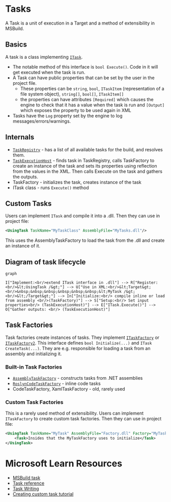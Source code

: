 # Tasks
A Task is a unit of execution in a Target and a method of extensibility in MSBuild.
## Basics
A task is a class implementing [`ITask`](https://github.com/dotnet/msbuild/blob/main/src/Framework/ITask.cs).
- The notable method of this interface is `bool Execute()`. Code in it will get executed when the task is run. 
- A Task can have public properties that can be set by the user in the project file.
    - These properties can be `string`, `bool`, `ITaskItem` (representation of a file system object), `string[]`, `bool[]`, `ITaskItem[]`
    - the properties can have attributes `[Required]` which causes the engine to check that it has a value when the task is run and `[Output]` which exposes the property to be used again in XML
- Tasks have the `Log` property set by the engine to log messages/errors/warnings.

## Internals
- [`TaskRegistry`](https://github.com/dotnet/msbuild/blob/main/src/Build/Instance/TaskRegistry.cs) - has a list of all available tasks for the build, and resolves them.
- [`TaskExecutionHost`](https://github.com/dotnet/msbuild/tree/main/src/Build/BackEnd/TaskExecutionHost) - finds task in TaskRegistry, calls TaskFactory to create an instance of the task and sets its properties using reflection from the values in the XML. Then calls Execute on the task and gathers the outputs.
- TaskFactory - initializes the task, creates instance of the task
- ITask class - runs `Execute()` method

## Custom Tasks
Users can implement `ITask` and compile it into a .dll.
Then they can use in project file:
```xml
<UsingTask TaskName="MyTaskClass" AssemblyFile="MyTasks.dll"/>
```
This uses the AssemblyTaskFactory to load the task from the .dll and create an instance of it.

## Diagram of task lifecycle

```mermaid
graph 

I["Implement:<br/>extend ITask interface in .dll"] --> R["Register:<br/>&lt;UsingTask /&gt;"] --> U["Use in XML:<br/>&lt;Target&gt;<br/>&nbsp;&nbsp;&nbsp;&nbsp;&nbsp;&nbsp;&lt;MyTask /&gt;<br/>&lt;/Target&gt;"] --> In["Initialize:<br/> compile inline or load from assembly <br/>(TaskFactory)"] --> S["Setup:<br/> Set input properties<br/> (TaskExecutionHost)"] --> E["ITask.Execute()"] --> O["Gather outputs: <br/> (TaskExecutionHost)"]
```

## Task Factories
Task factories create instances of tasks. They implement [`ITaskFactory`](https://github.com/dotnet/msbuild/blob/main/src/Framework/ITaskFactory.cs) or [`ITaskFactory2`](https://github.com/dotnet/msbuild/blob/main/src/Framework/ITaskFactory2.cs).
This interface defines `bool Initialize(...)` and `ITask CreateTask(...)`.
They are e.g. responsible for loading a task from an assembly and initializing it.

### Built-in Task Factories
- [`AssemblyTaskFactory`](https://github.com/dotnet/msbuild/blob/main/src/Build/Instance/TaskFactories/AssemblyTaskFactory.cs) - constructs tasks from .NET assemblies
- [`RoslynCodeTaskFactory`](https://github.com/dotnet/msbuild/blob/main/src/Tasks/RoslynCodeTaskFactory/RoslynCodeTaskFactory.cs) - inline code tasks
- CodeTaskFactory, XamlTaskFactory - old, rarely used

### Custom Task Factories
This is a rarely used method of extensibility.
Users can implement `ITaskFactory` to create custom task factories.
Then they can use in project file:
```xml
<UsingTask TaskName="MyTask" AssemblyFile="Factory.dll" Factory="MyTaskFactory">
    <Task>Insides that the MyTaskFactory uses to initialize</Task>
</UsingTask>
```

# Microsoft Learn Resources
- [MSBuild task](https://learn.microsoft.com/visualstudio/msbuild/msbuild-task)
- [Task reference](https://learn.microsoft.com/visualstudio/msbuild/msbuild-task-reference)
- [Task Writing](https://learn.microsoft.com/visualstudio/msbuild/task-writing)
- [Creating custom task tutorial](https://learn.microsoft.com/visualstudio/msbuild/tutorial-custom-task-code-generation)
